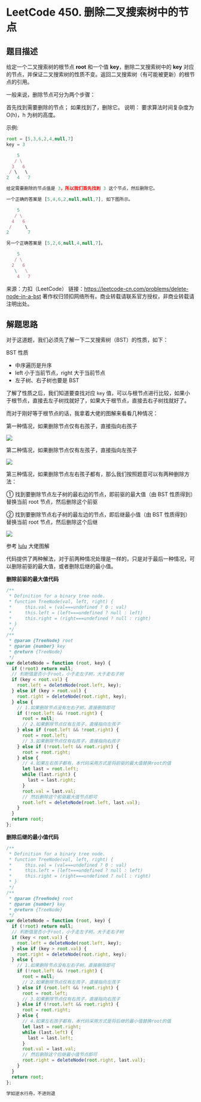 # LeetCode 450. 删除二叉搜索树中的节点

## 题目描述

给定一个二叉搜索树的根节点 **root** 和一个值 **key**，删除二叉搜索树中的 **key** 对应的节点，并保证二叉搜索树的性质不变。返回二叉搜索树（有可能被更新）的根节点的引用。

一般来说，删除节点可分为两个步骤：

首先找到需要删除的节点；
如果找到了，删除它。
说明： 要求算法时间复杂度为 O(h)，h 为树的高度。

示例:

```javascript
root = [5,3,6,2,4,null,7]
key = 3

    5
   / \
  3   6
 / \   \
2   4   7

给定需要删除的节点值是 3，所以我们首先找到 3 这个节点，然后删除它。

一个正确的答案是 [5,4,6,2,null,null,7], 如下图所示。

    5
   / \
  4   6
 /     \
2       7

另一个正确答案是 [5,2,6,null,4,null,7]。

    5
   / \
  2   6
   \   \
    4   7
```

来源：力扣（LeetCode）
链接：https://leetcode-cn.com/problems/delete-node-in-a-bst
著作权归领扣网络所有。商业转载请联系官方授权，非商业转载请注明出处。

## 解题思路

对于这道题，我们必须先了解一下二叉搜索树（BST）的性质，如下：

BST 性质

- 中序遍历是升序
- left 小于当前节点，right 大于当前节点
- 左子树、右子树也要是 BST

了解了性质之后，我们知道要查找对应 `key` 值，可以与根节点进行比较，如果小于根节点，直接去左子树找就好了，如果大于根节点，直接去右子树找就好了。

而对于刚好等于根节点的话，我拿着大佬的图解来看看几种情况：

第一种情况，如果删除节点仅有右孩子，直接指向右孩子

![](/algorithm/delete-node-in-a-bst.png)

第二种情况，如果删除节点仅有左孩子，直接指向左孩子

![](/algorithm/delete-node-in-a-bst2.png)

第三种情况，如果删除节点左右孩子都有，那么我们按照题意可以有两种删除方法：

① 找到要删除节点左子树的最右边的节点，即前驱的最大值（由 BST 性质得到）替换当前 root 节点，然后删除这个前驱

② 找到要删除节点右子树的最左边的节点，即后继最小值（由 BST 性质得到）替换当前 root 节点，然后删除这个后继


![](/algorithm/delete-node-in-a-bst3.png)

参考 <a href="https://leetcode-cn.com/problems/delete-node-in-a-bst/solution/tu-jie-di-gui-shi-xian-shan-chu-bstzhong-de-jie-di/">lulu</a> 大佬图解

代码提供了两种解法，对于前两种情况处理是一样的，只是对于最后一种情况，可以删除前驱的最大值，或者删除后继的最小值。

**删除前驱的最大值代码**

```javascript
/**
 * Definition for a binary tree node.
 * function TreeNode(val, left, right) {
 *     this.val = (val===undefined ? 0 : val)
 *     this.left = (left===undefined ? null : left)
 *     this.right = (right===undefined ? null : right)
 * }
 */
/**
 * @param {TreeNode} root
 * @param {number} key
 * @return {TreeNode}
 */
var deleteNode = function (root, key) {
  if (!root) return null;
  // 判断值是否小于root，小于走左子树，大于走右子树
  if (key < root.val) {
    root.left = deleteNode(root.left, key);
  } else if (key > root.val) {
    root.right = deleteNode(root.right, key);
  } else {
    // 1.如果删除节点没有左右子树，直接删除即可
    if (!root.left && !root.right) {
      root = null;
      // 2.如果删除节点仅有左孩子，直接指向左孩子
    } else if (root.left && !root.right) {
      root = root.left;
      // 3.如果删除节点仅有右孩子，直接指向右孩子
    } else if (!root.left && root.right) {
      root = root.right;
    } else {
      // 4.如果左右孩子都有，本代码采用方式是将前驱的最大值替换root的值
      let last = root.left;
      while (last.right) {
        last = last.right;
      }
      root.val = last.val;
      // 然后删除这个前驱最大值节点即可
      root.left = deleteNode(root.left, last.val);
    }
  }
  return root;
};
```

**删除后继的最小值代码**

```javascript
/**
 * Definition for a binary tree node.
 * function TreeNode(val, left, right) {
 *     this.val = (val===undefined ? 0 : val)
 *     this.left = (left===undefined ? null : left)
 *     this.right = (right===undefined ? null : right)
 * }
 */
/**
 * @param {TreeNode} root
 * @param {number} key
 * @return {TreeNode}
 */
var deleteNode = function (root, key) {
  if (!root) return null;
  // 判断值是否小于root，小于走左子树，大于走右子树
  if (key < root.val) {
    root.left = deleteNode(root.left, key);
  } else if (key > root.val) {
    root.right = deleteNode(root.right, key);
  } else {
    // 1.如果删除节点没有左右子树，直接删除即可
    if (!root.left && !root.right) {
      root = null;
      // 2.如果删除节点仅有左孩子，直接指向左孩子
    } else if (root.left && !root.right) {
      root = root.left;
      // 3.如果删除节点仅有右孩子，直接指向右孩子
    } else if (!root.left && root.right) {
      root = root.right;
    } else {
      // 4.如果左右孩子都有，本代码采用方式是将后继的最小值替换root的值
      let last = root.right;
      while (last.left) {
        last = last.left;
      }
      root.val = last.val;
      // 然后删除这个后继最小值节点即可
      root.right = deleteNode(root.right, last.val);
    }
  }
  return root;
};
```

```javascript
学如逆水行舟，不进则退
```
